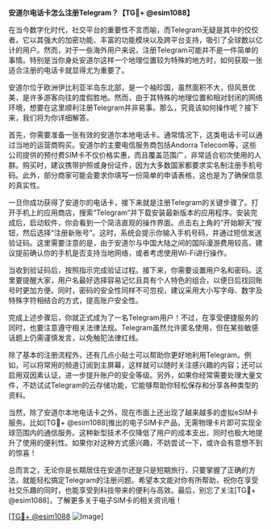 **安道尔电话卡怎么注册Telegram？【TG💪+ @esim1088】**

在当今数字化时代，社交平台的重要性不言而喻，而Telegram无疑是其中的佼佼者。它以其强大的加密功能、丰富的功能模块以及跨平台支持，吸引了全球数以亿计的用户。然而，对于一些海外用户来说，注册Telegram可能并不是一件简单的事情。特别是当你身处安道尔这样一个地理位置较为特殊的地方时，如何获取一张适合注册的电话卡就显得尤为重要了。

安道尔位于欧洲伊比利亚半岛东北部，是一个袖珍国，虽然面积不大，但风景优美，是许多游客向往的度假胜地。然而，由于其特殊的地理位置和相对封闭的网络环境，想要在这里顺利注册Telegram并非易事。那么，究竟该如何操作呢？接下来，我们将为你详细解答。

首先，你需要准备一张有效的安道尔本地电话卡。通常情况下，这类电话卡可以通过当地的运营商购买。安道尔的主要电信服务商包括Andorra Telecom等，这些公司提供的预付费SIM卡不仅价格实惠，而且覆盖范围广，非常适合初次使用的人群。购买时，建议携带护照或身份证件，因为大多数国家都要求实名制注册手机号码。此外，部分商家可能会要求你填写一份简单的申请表格，这也是为了确保信息的真实性。

一旦你成功获得了安道尔的电话卡，接下来就是注册Telegram的关键步骤了。打开手机上的应用商店，搜索“Telegram”并下载安装最新版本的应用程序。安装完成后，启动软件，你会看到一个简洁直观的操作界面。点击右上角的“开始聊天”按钮，然后选择“注册新账号”。这时，系统会提示你输入手机号码，并通过短信发送验证码。这里需要注意的是，由于安道尔与中国大陆之间的国际漫游费用较高，建议提前确认你的手机是否支持当地网络，或者考虑使用Wi-Fi进行操作。

当收到验证码后，按照指示完成验证过程。接下来，你需要设置用户名和密码。这里要提醒大家，用户名最好选择容易记忆且具有个人特色的组合，以便日后找回账号时更加方便。同时，密码的安全性同样不可忽视，建议采用大小写字母、数字及特殊字符相结合的方式，提高账户安全性。

完成上述步骤后，你就正式成为了一名Telegram用户！不过，在享受便捷服务的同时，也要注意遵守相关法律法规。Telegram虽然允许匿名使用，但在某些敏感话题上仍需谨慎发言，以免触犯法律红线。

除了基本的注册流程外，还有几点小贴士可以帮助你更好地利用Telegram。例如，可以将常用的频道订阅到主屏幕，这样就可以随时关注感兴趣的内容；还可以启用双因素认证，进一步提升账户的安全等级。另外，如果你经常需要处理大量文件，不妨试试Telegram的云存储功能，它能够帮助你轻松保存和分享各种类型的资料。

当然，除了安道尔本地电话卡之外，现在市面上还出现了越来越多的虚拟eSIM卡服务。比如[TG💪+ @esim1088]推出的电子SIM卡产品，无需物理卡片即可实现全球范围内的通信服务。这种新型技术不仅降低了用户的成本支出，同时也极大地提升了使用的便利性。如果你对这种方式感兴趣，不妨尝试一下，或许会有意想不到的惊喜！

总而言之，无论你是长期居住在安道尔还是只是短期旅行，只要掌握了正确的方法，就能轻松搞定Telegram的注册问题。希望本文能对你有所帮助，祝你在享受社交乐趣的同时，也能享受到科技带来的便利与高效。最后，别忘了关注[TG💪+ @esim1088]，了解更多关于电子SIM卡的相关资讯哦！

[[TG💪+ @esim1088](https://t.me/s/esim1088) ![Image](https://i.postimg.cc/4NQfJmqS/Snipaste-2025-05-13-00-14-12.png)]